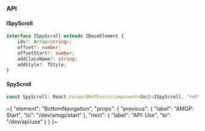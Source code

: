 

### API

#### ISpyScroll

```ts
interface ISpyScroll extends IBaseElement {
    ids?: Array<string>;
    offset?: number;
    offsetStart?: number;
    addClassName?: string;
    addStyle?: TStyle;
}
```

#### SpyScroll

```ts
const SpyScroll: React.ForwardRefExoticComponent<Omit<ISpyScroll, "ref"> & React.RefAttributes<unknown>>;
```

~{
  "element": "BottomNavigation",
  "props": {
    "previous": {
      "label": "AMQP: Start",
      "to": "/dev/amqp/start"
    },
    "next": {
      "label": "API: Use",
      "to": "/dev/api/use"
    }
  }
}~

